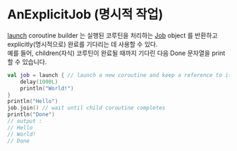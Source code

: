 # AnExplicitJob (명시적 작업)

[launch](https://kotlin.github.io/kotlinx.coroutines/kotlinx-coroutines-core/kotlinx.coroutines/launch.html) 
coroutine builder 는 실행된 코루틴을 처리하는 
[Job](https://kotlin.github.io/kotlinx.coroutines/kotlinx-coroutines-core/kotlinx.coroutines/-job/index.html) 
object 를 반환하고 explicitly(명시적으로) 완료를 기다리는 데 사용할 수 있다.  
예를 들어, children(자식) 코루틴이 완료될 때까지 기다린 다음 Done 문자열을 print 할 수 있습니다.

```kotlin
val job = launch { // launch a new coroutine and keep a reference to its Job
    delay(1000L)
    println("World!")
}
println("Hello")
job.join() // wait until child coroutine completes
println("Done") 
// output :
// Hello
// World!
// Done
```
